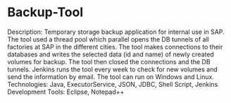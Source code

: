 # Backup-Tool

Description: Temporary storage backup application for internal use in SAP. The tool used a thread pool which parallel opens the DB tunnels of all factories at SAP in the different cities. The tool makes connections to their databases and writes the selected data (id and name) of newly created volumes for backup. The tool then closed the connections and the DB tunnels. Jenkins runs the tool every week to check for new volumes and send the information by email. The tool can run on Windows and Linux.
Technologies: Java, ExecutorService, JSON, JDBC, Shell Script, Jenkins
Development Tools: Eclipse, Notepad++
